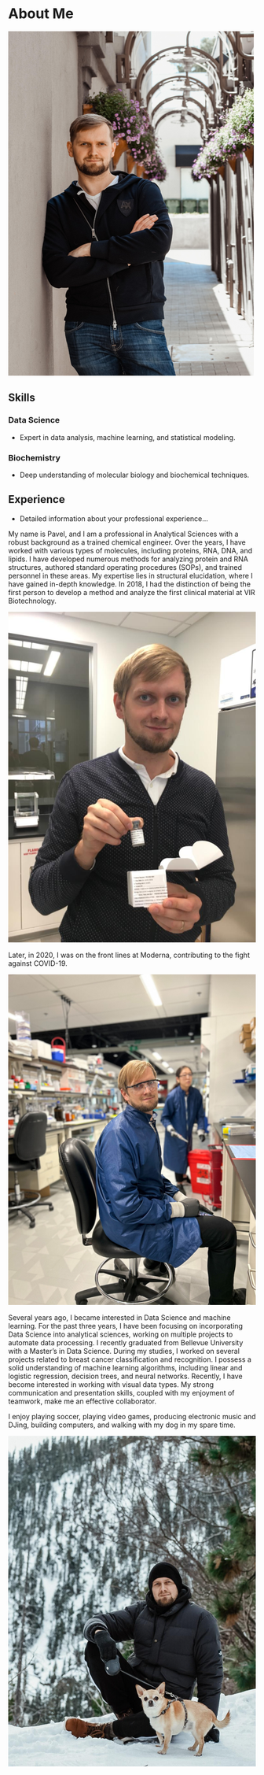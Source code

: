 
# About Me
![My Picture](/assets/images/me.png)
## Skills

### Data Science
- Expert in data analysis, machine learning, and statistical modeling.

### Biochemistry
- Deep understanding of molecular biology and biochemical techniques.

## Experience
- Detailed information about your professional experience...




My name is Pavel, and I am a professional in Analytical Sciences with a robust background as a trained chemical engineer.
Over the years, I have worked with various types of molecules, including proteins, RNA, DNA, and lipids.
I have developed numerous methods for analyzing protein and RNA structures, authored standard operating procedures (SOPs), and trained personnel in these areas. My expertise lies in structural elucidation, where I have gained in-depth knowledge. 
In 2018, I had the distinction of being the first person to develop a method and analyze the first clinical material at VIR Biotechnology. 


![First vial](/assets/images/with_vial.png)


Later, in 2020, I was on the front lines at Moderna, contributing to the fight against COVID-19. 

![Laboratory](/assets/images/lab.png)


Several years ago, I became interested in Data Science and machine learning. For the past three years, I have been focusing on incorporating Data Science into analytical sciences, working on multiple projects to automate data processing. I recently graduated from Bellevue University with a Master’s in Data Science. During my studies, I worked on several projects related to breast cancer classification and recognition. I possess a solid understanding of machine learning algorithms, including linear and logistic regression, decision trees, and neural networks. Recently, I have become interested in working with visual data types. My strong communication and presentation skills, coupled with my enjoyment of teamwork, make me an effective collaborator. 

I enjoy playing soccer, playing video games, producing electronic music and DJing, building computers, and walking with my dog in my spare time.

![Me and my dog](/assets/images/with_chester.png)



